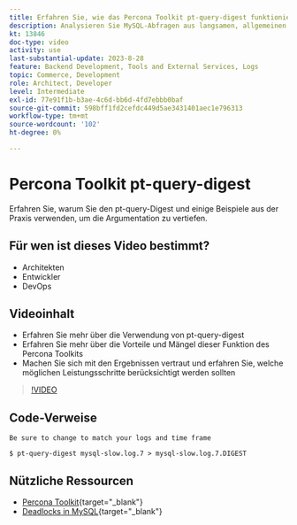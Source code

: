 ```yaml
---
title: Erfahren Sie, wie das Percona Toolkit pt-query-digest funktioniert und warum es verwendet wird
description: Analysieren Sie MySQL-Abfragen aus langsamen, allgemeinen und binären Protokolldateien. Es kann auch Abfragen von „SHOW PROCESSLIST“ und MySQL-Protokolldaten von tcpdump analysieren.
kt: 13846
doc-type: video
activity: use
last-substantial-update: 2023-8-28
feature: Backend Development, Tools and External Services, Logs
topic: Commerce, Development
role: Architect, Developer
level: Intermediate
exl-id: 77e91f1b-b3ae-4c6d-bb6d-4fd7ebbb0baf
source-git-commit: 598bff1fd2cefdc449d5ae3431401aec1e796313
workflow-type: tm+mt
source-wordcount: '102'
ht-degree: 0%

---
```


# Percona Toolkit pt-query-digest

Erfahren Sie, warum Sie den pt-query-Digest und einige Beispiele aus der Praxis verwenden, um die Argumentation zu vertiefen.

## Für wen ist dieses Video bestimmt?

- Architekten
- Entwickler
- DevOps

## Videoinhalt

- Erfahren Sie mehr über die Verwendung von pt-query-digest
- Erfahren Sie mehr über die Vorteile und Mängel dieser Funktion des Percona Toolkits
- Machen Sie sich mit den Ergebnissen vertraut und erfahren Sie, welche möglichen Leistungsschritte berücksichtigt werden sollten

>[!VIDEO](https://video.tv.adobe.com/v/3423480?learn=on)

## Code-Verweise

```MYSQL
Be sure to change to match your logs and time frame

$ pt-query-digest mysql-slow.log.7 > mysql-slow.log.7.DIGEST
```

## Nützliche Ressourcen

- [Percona Toolkit](https://docs.percona.com/percona-toolkit/pt-query-digest.html){target="_blank"}
- [Deadlocks in MySQL](https://experienceleague.adobe.com/docs/commerce-knowledge-base/kb/troubleshooting/database/deadlocks-in-mysql.html?lang=de){target="_blank"}
